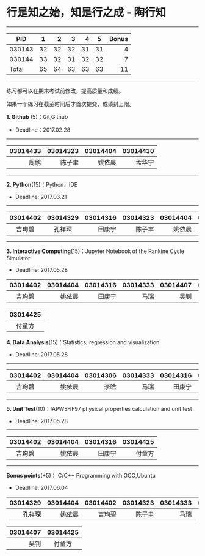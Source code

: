 # 行是知之始，知是行之成 - 陶行知

-----
|   PID  |   1   |   2   |  3    |  4    |  5   | Bonus  |
| -------|:-----:|------:|------:|------:|------|-------:|
| 030143 |   32  |  32   |   32  |  31   |  31  |   4   |
| 030144 |   33  |  32   |   31  |  32   |  32  |   7   |
| Total  |   65  |  64   |   63  |  63   |  63  |   11   |
------

练习都可以在期末考试前修改，提高质量和成绩。

如果一个练习在截至时间后才首次提交，成绩封上限。

**1. Github** (5)：Git,Github

* Deadline：2017.02.28

-----
|  03014433 |  03014323 |03014404 |03014430 |
| ---------:| ---------:|---------:|--------:|
|   周鹏    |    陈子聿   | 姚依晨   | 孟华宁  |
---------

**2. Python**(15)：Python、IDE

* Deadline: 2017.03.21

-----
| 03014402  | 03014329  | 03014316 |  03014323 |03014404 |03014321 | 03014421  |  03014313  |  03014422 |  
|:--------:| :-------:|--------:|----------:|-----------:|----------:|------:|----------:|------:|
|  吉珣碧  |  孔祥琛  |  田康宁 |   陈子聿   |姚依晨   |于天池   |  黄阳鹏 | 曾令超 |杨家宇 |
---------

**3. Interactive Computing**(15)：Jupyter Notebook of the Rankine Cycle Simulator 

* Deadline: 2017.05.28

|03014402 |  03014404 |03014316 |03014333 | 03014407 | 03014420 |  03014323 |03014304 | 03014426 |
|:-------:| -------:|--------:|---------:|------:|------------:|---------:|-------:|--------:|
| 吉珣碧  | 姚依晨   | 田康宁  |  马瑞     | 吴钊   |    王统伟     |陈子聿   |萨仁图娅 |金弘琨|

|03014425 | 
|:-------:|
| 付童方  |

**4. Data Analysis**(15)：Statistics, regression and visualization

* Deadline: 2017.05.28

-----
|03014402  | 03014404 |03014306 |03014333 | 03014316 |  03014323 |03014430 |
|:--------:| --------:|-------:|--------:|-------:|----------:|-------:|
|  吉珣碧  | 姚依晨   | 李晗    | 马瑞    | 田康宁 |   陈子聿   |孟华宁  |
---------

**5. Unit Test**(10)：IAPWS-IF97 physical properties calculation and unit test  

* Deadline: 2017.05.28

-----
|03014402  |  03014404 |03014316 |03014425 |
|:--------:| --------:|-------:|------:|
|  吉珣碧  |  姚依晨   |田康宁 | 付童方   |
---------

**Bonus points**(+5)： C/C++ Programming with GCC,Ubuntu  

* Deadline: 2017.06.04

| 03014329 |03014404 |03014402  | 03014323 |03014333 |03014426 |03014413|03014430 | 03014316 |
|---------:|---------:|---------:|-------:|------:|-------:|-----:|------:|----:|
|  孔祥琛  | 姚依晨   |   吉珣碧    | 陈子聿   |马瑞    | 金弘琨|张立奇  |孟华宁  |田康宁 |

|03014407 |03014425 | 
|-----:|:-------:|
| 吴钊   |付童方  |